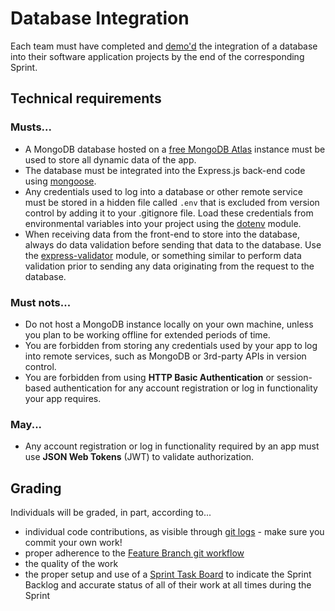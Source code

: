 # Database Integration

Each team must have completed and [demo'd](https://knowledge.kitchen/Scrum_development_framework#Demo_for_Stakeholders) the integration of a database into their software application projects by the end of the corresponding Sprint.

## Technical requirements

### Musts...

- A MongoDB database hosted on a [free MongoDB Atlas](https://www.mongodb.com/cloud/atlas) instance must be used to store all dynamic data of the app.
- The database must be integrated into the Express.js back-end code using [mongoose](https://mongoosejs.com/).
- Any credentials used to log into a database or other remote service must be stored in a hidden file called `.env` that is excluded from version control by adding it to your .gitignore file. Load these credentials from environmental variables into your project using the [dotenv](https://github.com/motdotla/dotenv) module.
- When receiving data from the front-end to store into the database, always do data validation before sending that data to the database. Use the [express-validator](https://express-validator.github.io/docs/) module, or something similar to perform data validation prior to sending any data originating from the request to the database.

### Must nots...

- Do not host a MongoDB instance locally on your own machine, unless you plan to be working offline for extended periods of time.
- You are forbidden from storing any credentials used by your app to log into remote services, such as MongoDB or 3rd-party APIs in version control.
- You are forbidden from using **HTTP Basic Authentication** or session-based authentication for any account registration or log in functionality your app requires.

### May...

- Any account registration or log in functionality required by an app must use **JSON Web Tokens** (JWT) to validate authorization.

## Grading

Individuals will be graded, in part, according to...

- individual code contributions, as visible through [git logs](https://github.com/bloombar/git-developer-contribution-analysis) - make sure you commit your own work!
- proper adherence to the [Feature Branch git workflow](https://knowledge.kitchen/Feature_branch_version_control_workflow)
- the quality of the work
- the proper setup and use of a [Sprint Task Board](https://knowledge.kitchen/GitHub_for_team_collaboration#Project_boards) to indicate the Sprint Backlog and accurate status of all of their work at all times during the Sprint
